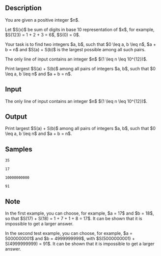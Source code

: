 ## Description

<div><p>You are given a positive integer $n$.</p><p>Let $S(x)$ be sum of digits in base 10 representation of $x$, for example, $S(123) = 1 + 2 + 3 = 6$, $S(0) = 0$.</p><p>Your task is to find two integers $a, b$, such that $0 \leq a, b \leq n$, $a + b = n$ and $S(a) + S(b)$ is the largest possible among all such pairs.</p></div><div class="input-specification"><p>The only line of input contains an integer $n$ $(1 \leq n \leq 10^{12})$.</p></div><div class="output-specification"><p>Print largest $S(a) + S(b)$ among all pairs of integers $a, b$, such that $0 \leq a, b \leq n$ and $a + b = n$.</p></div>

## Input

<p>The only line of input contains an integer $n$ $(1 \leq n \leq 10^{12})$.</p>

## Output

<p>Print largest $S(a) + S(b)$ among all pairs of integers $a, b$, such that $0 \leq a, b \leq n$ and $a + b = n$.</p>

## Samples

```input1
35

```

```output1
17

```






```input2
10000000000

```

```output2
91

```




## Note

<p>In the first example, you can choose, for example, $a = 17$ and $b = 18$, so that $S(17) + S(18) = 1 + 7 + 1 + 8 = 17$. It can be shown that it is impossible to get a larger answer.</p><p>In the second test example, you can choose, for example, $a = 5000000001$ and $b = 4999999999$, with $S(5000000001) + S(4999999999) = 91$. It can be shown that it is impossible to get a larger answer.</p>
